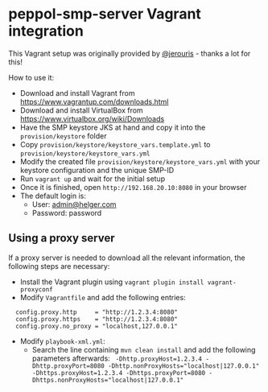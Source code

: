 # peppol-smp-server Vagrant integration

This Vagrant setup was originally provided by [@jerouris](https://github.com/jerouris) - thanks a lot for this!

How to use it:
  * Download and install Vagrant from https://www.vagrantup.com/downloads.html
  * Download and install VirtualBox from https://www.virtualbox.org/wiki/Downloads
  * Have the SMP keystore JKS at hand and copy it into the `provision/keystore` folder
  * Copy `provision/keystore/keystore_vars.template.yml` to `provision/keystore/keystore_vars.yml`
  * Modify the created file `provision/keystore/keystore_vars.yml` with your keystore configuration and the unique SMP-ID
  * Run `vagrant up` and wait for the initial setup
  * Once it is finished, open `http://192.168.20.10:8080` in your browser
  * The default login is:
    * User: admin@helger.com
    * Password: password

## Using a proxy server

If a proxy server is needed to download all the relevant information, the following steps are necessary:

  * Install the Vagrant plugin using `vagrant plugin install vagrant-proxyconf`
  * Modify `Vagrantfile` and add the following entries:
```
  config.proxy.http     = "http://1.2.3.4:8080"
  config.proxy.https    = "http://1.2.3.4:8080"
  config.proxy.no_proxy = "localhost,127.0.0.1"
```
  * Modify `playbook-xml.yml`:
    * Search the line containing `mvn clean install` and add the following parameters afterwards: ` -Dhttp.proxyHost=1.2.3.4 -Dhttp.proxyPort=8080 -Dhttp.nonProxyHosts="localhost|127.0.0.1" -Dhttps.proxyHost=1.2.3.4 -Dhttps.proxyPort=8080 -Dhttps.nonProxyHosts="localhost|127.0.0.1"`
